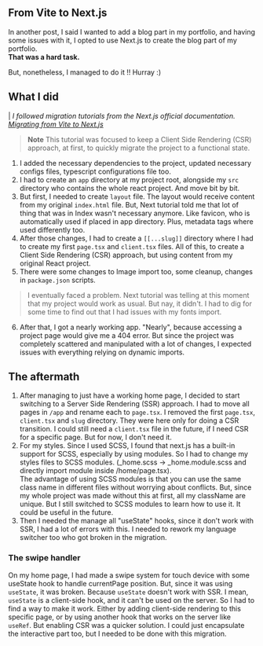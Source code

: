 ## From Vite to Next.js

In another post, I said I wanted to add a blog part in my portfolio, and having some issues with it, I opted to use Next.js to create the blog part of my portfolio.
</br>
**That was a hard task.**

But, nonetheless, I managed to do it !! Hurray :) 

## What I did

| *I followed migration tutorials from the Next.js official documentation. [Migrating from Vite to Next.js](https://nextjs.org/docs/migrating/from-vite) </br>*
> **Note** This tutorial was focused to keep a Client Side Rendering (CSR) approach, at first, to quickly migrate the project to a functional state.


1. I added the necessary dependencies to the project, updated necessary configs files, typescript configurations file too.
2. I had to create an `app` directory at my project root, alongside my `src` directory who contains the whole react project. And move bit by bit.
3. But first, I needed to create `layout` file. The layout would receive content from my original `index.html` file. But, Next tutorial told me that lot of thing that was in Index wasn't necessary anymore. Like favicon, who is automatically used if placed in app directory. Plus, metadata tags where used differently too. 
4. After those changes, I had to create a `[[...slug]]` directory where I had to create my first `page.tsx` and `client.tsx` files. All of this, to create a Client Side Rendering (CSR) approach, but using content from my original React project.
5. There were some changes to Image import too, some cleanup, changes in `package.json` scripts.
> I eventually faced a problem. Next tutorial was telling at this moment that my project would work as usual. But nay, it didn't. I had to dig for some time to find out that I had issues with my fonts import. 
6. After that, I got a nearly working app. "Nearly", because accessing a project page would give me a 404 error. But since the project was completely scattered and manipulated with a lot of changes, I expected issues with everything relying on dynamic imports.

## The aftermath
1. After managing to just have a working home page, I decided to start switching to a Server Side Rendering (SSR) approach. I had to move all pages in `/app` and rename each to `page.tsx`. I removed the first `page.tsx`, `client.tsx` and `slug` directory. They were here only for doing a CSR transition. I could still need a `client.tsx` file in the future, if I need CSR for a specific page. But for now, I don't need it.
2. For my styles. Since I used SCSS, I found that next.js has a built-in support for SCSS, especially by using modules. So I had to change my styles files to SCSS modules. (_home.scss -> _home.module.scss and directly import module inside /home/page.tsx). </br> The advantage of using SCSS modules is that you can use the same class name in different files without worrying about conflicts. But, since my whole project was made without this at first, all my className are unique. But I still switched to SCSS modules to learn how to use it. It could be useful in the future. 
3. Then I needed the manage all "useState" hooks, since it don't work with SSR, I had a lot of errors with this. I needed to rework my language switcher too who got broken in the migration.

### The swipe handler

On my home page, I had made a swipe system for touch device with some useState hook to handle currentPage position. But, since it was using `useState`, it was broken. Because `useState` doesn't work with SSR. I mean, `useState` is a client-side hook, and it can't be used on the server. So I had to find a way to make it work. Either by adding client-side rendering to this specific page, or by using another hook that works on the server like `useRef`. But enabling CSR was a quicker solution. 
I could just encapsulate the interactive part too, but I needed to be done with this migration.
